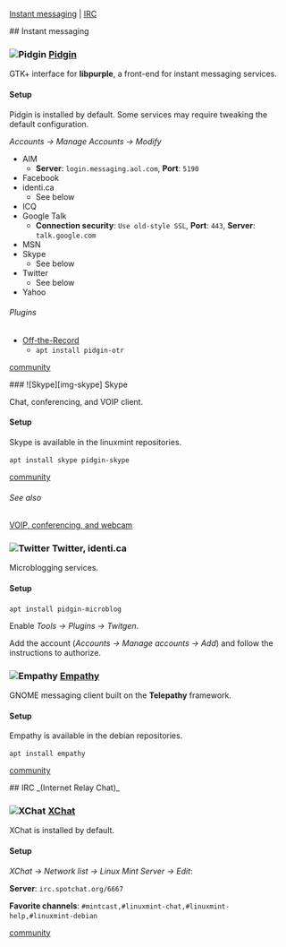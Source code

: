 [Instant messaging][anchor-instant-messaging] | [IRC][anchor-irc]

[anchor-instant-messaging]: #wiki-instant-messaging
[anchor-irc]: #wiki-irc

<a name="instant-messaging"/>
## Instant messaging

### ![][img-pidgin] [Pidgin][homepage-pidgin]

GTK+ interface for **libpurple**, a front-end for instant messaging services.  

#### Setup

Pidgin is installed by default.  Some services may require tweaking the default configuration.

_Accounts -> Manage Accounts -> Modify_

* AIM
    * **Server**: `login.messaging.aol.com`,  **Port**: `5190`
* Facebook
* identi.ca
    * See below
* ICQ
* Google Talk
    * **Connection security**: `Use old-style SSL`,  **Port**: `443`,  **Server**: `talk.google.com`
* MSN
* Skype
    * See below
* Twitter
    * See below
* Yahoo

###### Plugins

<a name="otr-messaging"/>

* [Off-the-Record][link-plugin-otr]  
    * `apt install pidgin-otr`

[community][community-pidgin]

<a name="skype" />
### ![Skype][img-skype] Skype 

Chat, conferencing, and VOIP client.

#### Setup

Skype is available in the linuxmint repositories.

`apt install skype pidgin-skype`

[community][community-skype]

###### See also
[VOIP, conferencing, and webcam][anchor-voip]

### ![][img-twitter] Twitter, identi.ca

Microblogging services.

#### Setup

`apt install pidgin-microblog`

Enable _Tools -> Plugins -> Twitgen_.

Add the account (_Accounts -> Manage accounts -> Add_) and follow the instructions to authorize.

### ![][img-empathy] [Empathy][homepage-empathy]

GNOME messaging client built on the **Telepathy** framework.

#### Setup

Empathy is available in the debian repositories.

`apt install empathy`

[community][community-empathy]

<a name="irc"/>
## IRC _(Internet Relay Chat)_

### ![][img-xchat] [XChat][homepage-xchat]

XChat is installed by default.

#### Setup

_XChat -> Network list -> Linux Mint Server -> Edit_:  

**Server**: `irc.spotchat.org/6667`

**Favorite channels**: `#mintcast,#linuxmint-chat,#linuxmint-help,#linuxmint-debian`

[community][community-xchat]

[anchor-voip]: Audio-&-Video#wiki-voip

[community-empathy]: http://community.linuxmint.com/software/view/empathy
[community-pidgin]: http://community.linuxmint.com/software/view/pidgin
[community-skype]: http://community.linuxmint.com/software/view/skype
[community-xchat]: http://community.linuxmint.com/software/view/xchat

[homepage-empathy]: http://live.gnome.org/Empathy
[homepage-pidgin]: http://www.pidgin.im/
[homepage-xchat]: http://xchat.org/

[img-empathy]: image/empathy.png "Empathy"
[img-pidgin]: image/pidgin.png "Pidgin"
[img-skype]: image/skype.png "Skype"
[img-twitter]: image/twitter.png "Twitter"
[img-xchat]: image/xchat.png "XChat"

[link-plugin-otr]: http://www.cypherpunks.ca/otr/debian-install/otr-setup.html